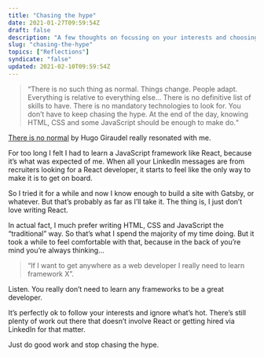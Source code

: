 ```yaml
---
title: "Chasing the hype"
date: 2021-01-27T09:59:54Z
draft: false
description: "A few thoughts on focusing on your interests and choosing your own path. You don’t have to learn that fancy framework to be a successful web developer."
slug: "chasing-the-hype"
topics: ["Reflections"]
syndicate: "false"
updated: 2021-02-10T09:59:54Z
---
```


> “There is no such thing as normal. Things change. People adapt. Everything is relative to everything else... There is no definitive list of skills to have. There is no mandatory technologies to look for. You don’t have to keep chasing the hype. At the end of the day, knowing HTML, CSS and some JavaScript should be enough to make do.“

[There is no normal](https://css-tricks.com/there-is-no-normal/) by Hugo Giraudel really resonated with me.

For too long I felt I had to learn a JavaScript framework like React, because it’s what was expected of me. When all your LinkedIn messages are from recruiters looking for a React developer, it starts to feel like the only way to make it is to get on board.

So I tried it for a while and now I know enough to build a site with Gatsby, or whatever. But that’s probably as far as I’ll take it. The thing is, I just don’t love writing React.

In actual fact, I much prefer writing HTML, CSS and JavaScript the “traditional” way. So that’s what I spend the majority of my time doing. But it took a while to feel comfortable with that, because in the back of you’re mind you’re always thinking...

> “If I want to get anywhere as a web developer I really need to learn framework X”.

Listen. You really don’t need to learn any frameworks to be a great developer.

It’s perfectly ok to follow your interests and ignore what’s hot. There’s still plenty of work out there that doesn’t involve React or getting hired via LinkedIn for that matter.

Just do good work and stop chasing the hype.
